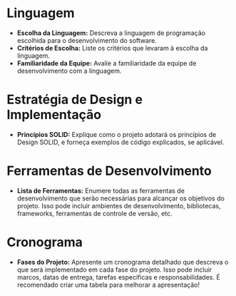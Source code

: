 # Linguagem
- **Escolha da Linguagem:** Descreva a linguagem de programação escolhida para o desenvolvimento do software.
- **Critérios de Escolha:** Liste os critérios que levaram à escolha da linguagem.
- **Familiaridade da Equipe:** Avalie a familiaridade da equipe de desenvolvimento com a linguagem.

# Estratégia de Design e Implementação
- **Princípios SOLID:** Explique como o projeto adotará os princípios de Design SOLID, e forneça exemplos de código explicados, se aplicável.

# Ferramentas de Desenvolvimento
- **Lista de Ferramentas:** Enumere todas as ferramentas de desenvolvimento que serão necessárias para alcançar os objetivos do projeto. Isso pode incluir ambientes de desenvolvimento, bibliotecas, frameworks, ferramentas de controle de versão, etc.

# Cronograma
- **Fases do Projeto:** Apresente um cronograma detalhado que descreva o que será implementado em cada fase do projeto. Isso pode incluir marcos, datas de entrega, tarefas específicas e responsabilidades. É recomendado criar uma tabela para melhorar a apresentação! 